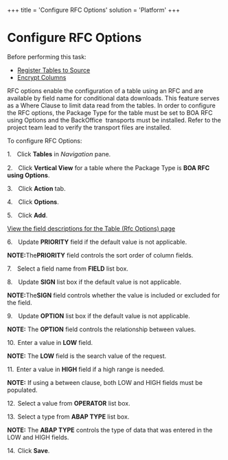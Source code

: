 +++
title = 'Configure RFC Options'
solution = 'Platform'
+++

# Configure RFC Options

Before performing this task:

  - [Register Tables to Source](Register_Tables_to_Source.htm)
  - [Encrypt Columns](Encrypt_Columns.htm)

RFC options enable the configuration of a table using an RFC and are
available by field name for conditional data downloads. This feature
serves as a Where Clause to limit data read from the tables. In order to
configure the RFC options, the Package Type for the table must be set to
BOA RFC using Options and the BackOffice  transports must be installed.
Refer to the project team lead to verify the transport files are
installed.

To configure RFC
Options:

1\.<span style="font: 7.0pt &#39;Times New Roman&#39;;">    </span> Click
**Tables** in *<span style="font-size: 11.0pt;">Navigation</span>*
pane.

2\.<span style="font: 7.0pt &#39;Times New Roman&#39;;">    </span> Click
**Vertical View** for a table where the Package Type is **BOA RFC using
Options**.

3\.<span style="font: 7.0pt &#39;Times New Roman&#39;;">    </span> Click
**Action**
tab.

4\.<span style="font: 7.0pt &#39;Times New Roman&#39;;">    </span> Click
**Options**.

5\.<span style="font: 7.0pt &#39;Times New Roman&#39;;">    </span> Click
**Add**.

[View the field descriptions for the Table (Rfc Options)
page](../Page_Desc/Table_Rfc_Options.htm)

6\.<span style="font: 7.0pt &#39;Times New Roman&#39;;">    </span> Update
**PRIORITY** field if the default value is not
applicable.

<span style="font-weight: bold;">NOTE:</span><span>The</span><span style="font-weight: bold;">PRIORITY</span>
field controls the sort order of column
fields.

7\.<span style="font: 7.0pt &#39;Times New Roman&#39;;">    </span> Select
a field name from **FIELD** list
box.

8\.<span style="font: 7.0pt &#39;Times New Roman&#39;;">    </span> Update
**SIGN** list box if the default value is not
applicable.

<span style="font-weight: bold;">NOTE:</span><span>The</span><span style="font-weight: bold;">SIGN</span>
field controls whether the value is included or excluded for the
field.

9\.<span style="font: 7.0pt &#39;Times New Roman&#39;;">    </span> Update
**OPTION** list box if the default value is not applicable.

<span style="font-weight: bold;">NOTE:</span> The
<span style="font-weight: bold;">OPTION</span> field controls the
relationship between values.

10\.<span style="font: 7.0pt &#39;Times New Roman&#39;;"> </span> Enter
a value in **LOW** field.

**NOTE:** The <span style="font-weight: bold;">LOW</span> field is the
search value of the request.

11\.<span style="font: 7.0pt &#39;Times New Roman&#39;;"> </span> Enter
a value in **HIGH** field if a high range is needed.

**NOTE:** If using a between clause, both LOW and HIGH fields must be
populated.

12\.<span style="font: 7.0pt &#39;Times New Roman&#39;;"> </span> Select
a value from **OPERATOR** list box.

13\.<span style="font: 7.0pt &#39;Times New Roman&#39;;"> </span> Select
a type from **ABAP TYPE** list box.

**NOTE:** The <span style="font-weight: bold;">ABAP TYPE</span> controls
the type of data that was entered in the LOW and HIGH fields.

14\.<span style="font: 7.0pt &#39;Times New Roman&#39;;"> </span> Click
**Save**.
